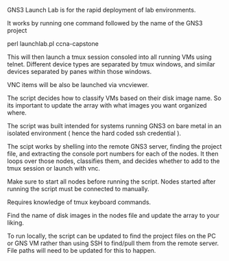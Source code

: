 GNS3 Launch Lab is for the rapid deployment of lab environments.

It works by running one command followed by the name of the GNS3 project

perl launchlab.pl ccna-capstone

This will then launch a tmux session consoled into all running VMs using telnet. Different device types are separated by tmux windows, and similar devices separated by panes within those windows.

VNC items will be also be launched via vncviewer.

The script decides how to classify VMs based on their disk image name.  So its important to update the array with what images you want organized where.

The script was built intended for systems running GNS3 on bare metal in an isolated environment ( hence the hard coded ssh credential ).


The scipt works by shelling into the remote GNS3 server, finding the project file, and extracting the console port numbers for each of the nodes.  It then loops over those nodes, classifies them, and decides whether to add to the tmux session or launch with vnc.

Make sure to start all nodes before running the script.  Nodes started after running the script must be connected to manually.

Requires knowledge of tmux keyboard commands.

Find the name of disk images in the nodes file and update the array to your liking.

To run locally, the script can be updated to find the project files on the PC or GNS VM rather than using SSH to find/pull them from the remote server.  File paths will need to be updated for this to happen.

